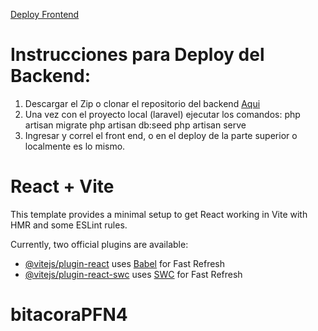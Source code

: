[Deploy Frontend](https://kevinvillajim.github.io/bitacoraPFN4/)

# Instrucciones para Deploy del Backend:

1) Descargar el Zip o clonar el repositorio del backend [Aqui](https://github.com/kevinvillajim/bbackendPFN4)
2) Una vez con el proyecto local (laravel) ejecutar los comandos: 
php artisan migrate
php artisan db:seed
php artisan serve
3) Ingresar y correl el front end, o en el deploy de la parte superior o localmente es lo mismo.

# React + Vite

This template provides a minimal setup to get React working in Vite with HMR and some ESLint rules.

Currently, two official plugins are available:

- [@vitejs/plugin-react](https://github.com/vitejs/vite-plugin-react/blob/main/packages/plugin-react/README.md) uses [Babel](https://babeljs.io/) for Fast Refresh
- [@vitejs/plugin-react-swc](https://github.com/vitejs/vite-plugin-react-swc) uses [SWC](https://swc.rs/) for Fast Refresh

# bitacoraPFN4
